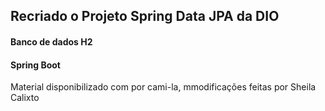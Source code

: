 <h2>Recriado o Projeto Spring Data JPA da DIO </h2>
<h4> Banco de dados H2</h4>
<h4>Spring Boot</h4>
<footer>Material disponibilizado com por cami-la, mmodificações feitas por Sheila Calixto</footer>
